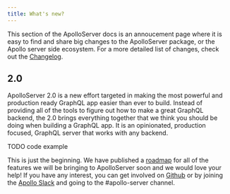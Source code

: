 ```yaml
---
title: What's new?
---
```


This section of the ApolloServer docs is an annoucement page where it is easy to find and share big changes to the ApolloServer package, or the Apollo server side ecosystem. For a more detailed list of changes, check out the [Changelog]().

## 2.0

ApolloServer 2.0 is a new effort targeted in making the most powerful and production ready GraphQL app easier than ever to build. Instead of providing all of the tools to figure out how to make a great GraphQL backend, the 2.0 brings everything together that we think you should be doing when building a GraphQL app. It is an opinionated, production focused, GraphQL server that works with any backend.

TODO code example

This is just the beginning. We have published a [roadmap]() for all of the features we will be bringing to ApolloServer soon and we would love your help! If you have any interest, you can get involved on [Github]() or by joining the [Apollo Slack]() and going to the #apollo-server channel.
